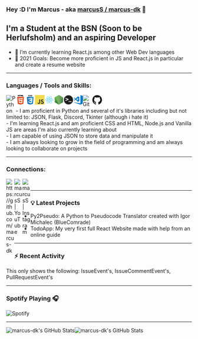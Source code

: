 ### Hey :D I'm Marcus - aka [marcusS / marcus-dk][website] 👋

## I'm a Student at the BSN (Soon to be Herlufsholm) and an aspiring Developer

- 🌱  I’m currently learning React.js among other Web Dev languages
- 🥅  2021 Goals: Become more proficient in JS and React.js in particular and create a resume website

---
### Languages / Tools and Skills:

<img align="left" alt="Python" width="26px" src="https://www.freepngimg.com/download/android/72537-icons-python-programming-computer-social-tutorial.png" />
<img align="left" alt="HTML5" width="26px" src="https://raw.githubusercontent.com/github/explore/80688e429a7d4ef2fca1e82350fe8e3517d3494d/topics/html/html.png" />
<img align="left" alt="CSS3" width="26px" src="https://raw.githubusercontent.com/github/explore/80688e429a7d4ef2fca1e82350fe8e3517d3494d/topics/css/css.png" />
<img align="left" alt="JavaScript" width="26px" src="https://raw.githubusercontent.com/github/explore/80688e429a7d4ef2fca1e82350fe8e3517d3494d/topics/javascript/javascript.png" />
<img align="left" alt="React" width="26px" src="https://raw.githubusercontent.com/github/explore/80688e429a7d4ef2fca1e82350fe8e3517d3494d/topics/react/react.png" />
<img align="left" alt="Node.js" width="26px" src="https://raw.githubusercontent.com/github/explore/80688e429a7d4ef2fca1e82350fe8e3517d3494d/topics/nodejs/nodejs.png" />
<img align="left" alt="Terminal" width="26px" src="https://raw.githubusercontent.com/github/explore/80688e429a7d4ef2fca1e82350fe8e3517d3494d/topics/terminal/terminal.png" />
<img align="left" alt="Visual Studio Code" width="26px" src="https://raw.githubusercontent.com/github/explore/80688e429a7d4ef2fca1e82350fe8e3517d3494d/topics/visual-studio-code/visual-studio-code.png" />
<img align="left" alt="Git" width="26px" src="https://upload.wikimedia.org/wikipedia/commons/thumb/3/3f/Git_icon.svg/1024px-Git_icon.svg.png" />
<img align="left" alt="GitHub" width="26px" src="https://raw.githubusercontent.com/github/explore/78df643247d429f6cc873026c0622819ad797942/topics/github/github.png" />
<br />
<br />
- I am proficient in Python and several of it's libraries including but not limited to: JSON, Flask, Discord, Tkinter (although i hate it)<br />
- I'm learning React.js and am proficient CSS and HTML, Node.js and Vanilla JS are areas I'm also currently learning about<br />
- I am capable of using JSON to store data and manipulate it<br />
- I am always looking to grow in the field of programming and am always looking to collaborate on projects

---

### Connections:

[<img align="left" alt="https://github.com/marcus-dk" width="22px" src="https://cdn4.iconfinder.com/data/icons/iconsimple-logotypes/512/github-512.png" />][website]
[<img align="left" alt="marcusS | YouTube" width="22px" src="https://logoeps.com/wp-content/uploads/2015/07/youtube-icon-full-color.png" />][youtube]
[<img align="left" alt="marcusS | Instagram" width="22px" src="https://upload.wikimedia.org/wikipedia/commons/a/a5/Instagram_icon.png" />][instagram]

<br />

---

### 💡 Latest Projects

- Py2Pseudo: A Python to Pseudocode Translator created with Igor Michalec (BlueComrade)
- TodoApp: My very first full React Website made with help from an online guide

---

### :zap: Recent Activity
This only shows the following: IssueEvent's, IssueCommentEvent's, PullRequestEvent's

<!--START_SECTION:activity-->

---

### Spotify Playing 🎧
![Spotify](https://novatorem-marcus-dk.vercel.app/api/spotify)

---

  <img align="left" alt="marcus-dk's GitHub Stats" src="https://github-readme-stats.vercel.app/api?username=marcus-dk&show_icons=true&hide_border=true&include_all_commits=true&theme=material-palenight" />
  <a href="https://github.com/anuraghazra/github-readme-stats">
  <img align="left" alt="marcus-dk's GitHub Stats" src="https://github-readme-stats.vercel.app/api/top-langs/?username=marcus-dk&show_icons=true&hide_border=true&layout=compact&theme=material-palenight" />
</a>


[website]: https://github.com/marcus-dk
[youtube]: https://www.youtube.com/channel/UCKpXkuHRFF33v-RlQ_UfhHg
[instagram]: https://www.instagram.com/marcus__sorensen/